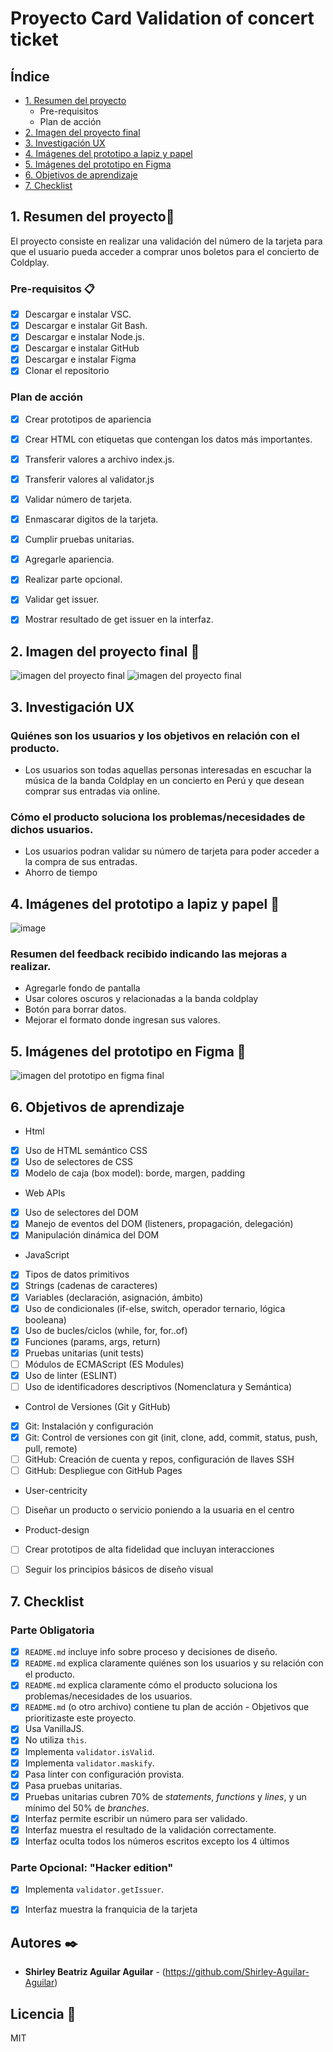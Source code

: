 
# Proyecto Card Validation of concert ticket

## Índice
* [1. Resumen del proyecto](#1-Resumen-del-proyecto)
     - Pre-requisitos
     - Plan de acción
* [2. Imagen del proyecto final](#2-Imagen-del-proyecto-final)
* [3. Investigación UX](#3-Investigación-UX)
* [4. Imágenes del prototipo a lapiz y papel](#4-Imágenes-del-prototipo-a-lapiz-y-papel)
* [5. Imágenes del prototipo en Figma](#5-Imágenes-del-prototipo-en-Figma)
* [6. Objetivos de aprendizaje](#6-Objetivos-de-aprendizaje)
* [7. Checklist](#7-Checklist)


## 1. Resumen del proyecto🚀
   El proyecto consiste en realizar una validación del número de la tarjeta para que el usuario pueda acceder a comprar unos boletos para el concierto de Coldplay.
   

### Pre-requisitos 📋

 - [x] Descargar e instalar VSC.
 - [x] Descargar e instalar Git Bash.
 - [x] Descargar e instalar Node.js.
 - [x] Descargar e instalar GitHub
 - [x] Descargar e instalar Figma
 - [x] Clonar el repositorio

### Plan de acción
 - [x] Crear prototipos de apariencia
 - [x] Crear HTML con etiquetas que contengan los datos más importantes.
 - [x] Transferir valores a archivo index.js.
 - [x] Transferir valores al validator.js 
 - [x] Validar número de tarjeta.
 - [x] Enmascarar digitos de la tarjeta.
 - [x] Cumplir pruebas unitarias.
 - [x] Agregarle apariencia.
 - [x] Realizar parte opcional.
 - [x] Validar get issuer.
 - [x] Mostrar resultado de get issuer en la interfaz.


 ## 2. Imagen del proyecto final 🔧
 
 
 ![imagen del proyecto final](https://user-images.githubusercontent.com/97176343/154544881-9f985837-261e-4a65-985c-0e6068b93681.jpeg)
 ![imagen del proyecto final](https://user-images.githubusercontent.com/97176343/154544866-b20b5f85-0a4c-4a84-b6f8-92c0a27938c8.jpeg)
 
 
## 3. Investigación UX
  ### Quiénes son los usuarios y los objetivos en relación con el producto.
  - Los usuarios son todas aquellas personas interesadas en escuchar la música de la banda Coldplay en un concierto en Perú y que desean comprar sus entradas via online.
  
  
  ### Cómo el producto soluciona los problemas/necesidades de dichos usuarios.
  - Los usuarios podran validar su número de tarjeta para poder acceder a la compra de sus entradas.
  - Ahorro de tiempo
  
  
 ## 4. Imágenes del prototipo a lapiz y papel 🔧
 
 
![image](https://user-images.githubusercontent.com/97176343/185552141-f5ee01f4-a357-433e-8d56-cffe267e023d.png)
 
 
 
 
  ### Resumen del feedback recibido indicando las mejoras a realizar.
   - Agregarle fondo de pantalla
   - Usar colores oscuros y relacionadas a la banda coldplay
   - Botón para borrar datos.
   - Mejorar el formato donde ingresan sus valores.
  
  
  
## 5. Imágenes del prototipo en Figma 🔧
 
 
 ![imagen del prototipo en figma final](https://user-images.githubusercontent.com/97176343/153120102-72ce1b5a-7562-4bac-b7fb-dfa2d93870de.jpeg)
 
 
 


## 6. Objetivos de aprendizaje
 
 - Html
 - [x] Uso de HTML semántico
  CSS
 - [x] Uso de selectores de CSS
 - [x] Modelo de caja (box model): borde, margen, padding
 - Web APIs
 - [x] Uso de selectores del DOM
 - [x] Manejo de eventos del DOM (listeners, propagación, delegación)
 - [x] Manipulación dinámica del DOM
 - JavaScript
 - [x] Tipos de datos primitivos
 - [x] Strings (cadenas de caracteres)
 - [x] Variables (declaración, asignación, ámbito)
 - [x] Uso de condicionales (if-else, switch, operador ternario, lógica booleana)
 - [x] Uso de bucles/ciclos (while, for, for..of)
 - [x] Funciones (params, args, return)
 - [x] Pruebas unitarias (unit tests)
 - [ ] Módulos de ECMAScript (ES Modules)
 - [x] Uso de linter (ESLINT)
 - [ ] Uso de identificadores descriptivos (Nomenclatura y Semántica)
 - Control de Versiones (Git y GitHub)
 - [x] Git: Instalación y configuración
 - [x] Git: Control de versiones con git (init, clone, add, commit, status, push, pull, remote)
 - [ ] GitHub: Creación de cuenta y repos, configuración de llaves SSH
 - [ ] GitHub: Despliegue con GitHub Pages
 - User-centricity
 - [ ] Diseñar un producto o servicio poniendo a la usuaria en el centro
 - Product-design
 - [ ] Crear prototipos de alta fidelidad que incluyan interacciones
 - [ ] Seguir los principios básicos de diseño visual




## 7. Checklist

 ### Parte Obligatoria

* [x] `README.md` incluye info sobre proceso y decisiones de diseño.
* [x] `README.md` explica claramente quiénes son los usuarios y su relación con el producto.
* [x] `README.md` explica claramente cómo el producto soluciona los problemas/necesidades de los usuarios.
* [x] `README.md` (o otro archivo) contiene tu plan de acción - Objetivos que prioritizaste este proyecto.
* [x] Usa VanillaJS.
* [x] No utiliza `this`.
* [x] Implementa `validator.isValid`.
* [x] Implementa `validator.maskify`.
* [x] Pasa linter con configuración provista.
* [x] Pasa pruebas unitarias.
* [x] Pruebas unitarias cubren 70% de _statements_, _functions_ y _lines_, y un  mínimo del 50% de _branches_.
* [x] Interfaz permite escribir un número para ser validado.
* [x] Interfaz muestra el resultado de la validación correctamente.
* [x] Interfaz oculta todos los números escritos excepto los 4 últimos

### Parte Opcional: "Hacker edition"

* [x] Implementa `validator.getIssuer`.
* [x] Interfaz muestra la franquicia de la tarjeta




## Autores ✒️


* **Shirley Beatriz Aguilar Aguilar**  - (https://github.com/Shirley-Aguilar-Aguilar)


## Licencia 📄
MIT

